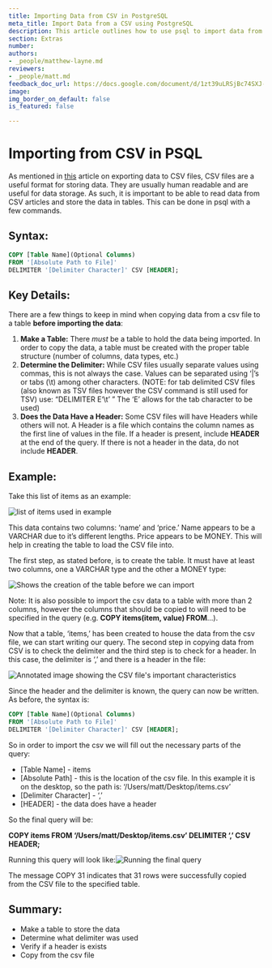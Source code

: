 ```yaml
---
title: Importing Data from CSV in PostgreSQL
meta_title: Import Data from a CSV using PostgreSQL
description: This article outlines how to use psql to import data from csv files.
section: Extras
number:
authors:
- _people/matthew-layne.md
reviewers:
- _people/matt.md
feedback_doc_url: https://docs.google.com/document/d/1zt39uLRSjBc74SXJ-xioYcN9XZDs7NarubmVqn0qrwk/edit?usp=sharing
image:
img_border_on_default: false
is_featured: false

---
```

# Importing from CSV in PSQL

As mentioned in [this](/learn-sql/how-to-export-data-to-csv-or-excel/) article on exporting data to CSV files, CSV files are a useful format for storing data. They are usually human readable and are useful for data storage. As such, it is important to be able to read data from CSV articles and store the data in tables. This can be done in psql with a few commands.

## Syntax:
```sql
COPY [Table Name](Optional Columns)
FROM '[Absolute Path to File]'
DELIMITER '[Delimiter Character]' CSV [HEADER];
```
## Key Details:

There are a few things to keep in mind when copying data from a csv file to a table **before importing the data**:

1. **Make a Table:** There _must_ be a table to hold the data being imported. In order to copy the data, a table must be created with the proper table structure (number of columns, data types, etc.)
2. **Determine the Delimiter:** While CSV files usually separate values using commas, this is not always the case. Values can be separated using ‘\|’s or tabs (\\t) among other characters. (NOTE: for tab delimited CSV files (also known as TSV files however the CSV command is still used for TSV) use: “DELIMITER E‘\\t’ ” The ‘E’ allows for the tab character to be used)
3. **Does the Data Have a Header:** Some CSV files will have Headers while others will not. A Header is a file which contains the column names as the first line of values in the file. If a header is present, include **HEADER** at the end of the query. If there is not a header in the data, do not include **HEADER**.

## Example:

Take this list of items as an example:

![list of items used in example](/assets/images/learn-sql/extras/importCSV/exampleCSV.png)

This data contains two columns: ‘name’ and ‘price.’ Name appears to be a VARCHAR due to it’s different lengths. Price appears to be MONEY. This will help in creating the table to load the CSV file into.

The first step, as stated before, is to create the table. It must have at least two columns, one a VARCHAR type and the other a MONEY type:

![Shows the creation of the table before we can import](/assets/images/learn-sql/extras/importCSV/createTable.png)

Note: It is also possible to import the csv data to a table with more than 2 columns, however the columns that should be copied to will need to be specified in the query (e.g. **COPY items(item, value) FROM**...).

Now that a table, ‘items,’ has been created to house the data from the csv file, we can start writing our query. The second step in copying data from CSV is to check the delimiter and the third step is to check for a header. In this case, the delimiter is ‘,’ and there is a header in the file:

![Annotated image showing the CSV file's important characteristics](/assets/images/learn-sql/extras/importCSV/annotatedCSV.png)

Since the header and the delimiter is known, the query can now be written. As before, the syntax is:
```sql
COPY [Table Name](Optional Columns)
FROM '[Absolute Path to File]'
DELIMITER '[Delimiter Character]' CSV [HEADER];
```
So in order to import the csv we will fill out the necessary parts of the query:

* \[Table Name\] - items
* \[Absolute Path\] - this is the location of the csv file. In this example it is on the desktop, so the path is: ‘/Users/matt/Desktop/items.csv’
* \[Delimiter Character\] - ‘,’
* \[HEADER\] - the data does have a header

So the final query will be:

**COPY items FROM ‘/Users/matt/Desktop/items.csv’ DELIMITER ‘,’ CSV HEADER;**

Running this query will look like:![Running the final query](/assets/images/learn-sql/extras/importCSV/copyToTable.png)

The message COPY 31 indicates that 31 rows were successfully copied from the CSV file to the specified table.

## Summary:

* Make a table to store the data
* Determine what delimiter was used
* Verify if a header is exists
* Copy from the csv file
